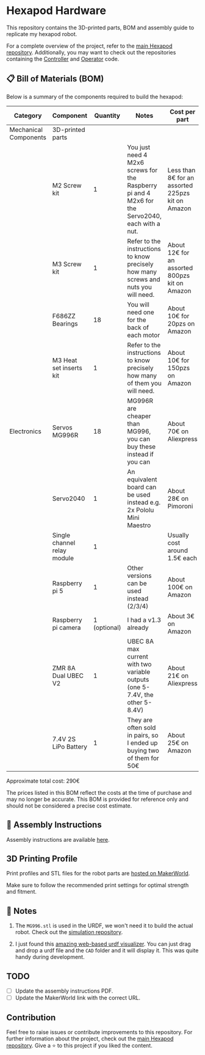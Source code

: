 # Hexapod Hardware

This repository contains the 3D-printed parts, BOM and assembly guide to replicate my hexapod robot. 

For a complete overview of the project, refer to the [main Hexapod repository](https://github.com/ggldnl/Hexapod). Additionally, you may want to check out the repositories containing the [Controller](https://github.com/ggldnl/Hexapod-Controller) and [Operator](https://github.com/ggldnl/Hexapod-Operator) code.

## 📋 Bill of Materials (BOM)

Below is a summary of the components required to build the hexapod:

| **Category**           | **Component**                           | **Quantity** | **Notes**                                                                                       | **Cost per part**                                 |
|------------------------|-----------------------------------------|--------------|-------------------------------------------------------------------------------------------------|---------------------------------------------------|
| Mechanical Components  | 3D-printed parts                        |              |                                                                                                 |                                                   |
|                        | M2 Screw kit                            | 1            | You just need 4 M2x6 screws for the Raspberry pi and 4 M2x6 for the Servo2040, each with a nut. | Less than 8€ for an assorted 225pzs kit on Amazon |
|                        | M3 Screw kit                            | 1            | Refer to the instructions to know precisely how many screws and nuts you will need.             | About 12€ for an assorted 800pzs kit on Amazon    |
|                        | F686ZZ Bearings                         | 18           | You will need one for the back of each motor                                                    | About 10€ for 20pzs on Amazon                     |
|                        | M3 Heat set inserts kit                 | 1            | Refer to the instructions to know precisely how many of them you will need.                     | About 10€ for 150pzs on Amazon                    |
| Electronics            | Servos MG996R                           | 18           | MG996R are cheaper than MG996, you can buy these instead if you can                             | About 70€ on Aliexpress                           | 
|                        | Servo2040                               | 1            | An equivalent board can be used instead e.g. 2x Pololu Mini Maestro                             | About 28€ on Pimoroni                             |
|                        | Single channel relay module             | 1            |                                                                                                 | Usually cost around 1.5€ each                     |
|                        | Raspberry pi 5                          | 1            | Other versions can be used instead (2/3/4)                                                      | About 100€ on Amazon                              |
|                        | Raspberry pi camera                     | 1 (optional) | I had a v1.3 already                                                                            | About 3€ on Amazon                                |
|                        | ZMR 8A Dual UBEC V2                     | 1            | UBEC 8A max current with two variable outputs (one 5-7.4V, the other 5-8.4V)                    | About 21€ on Aliexpress                           |
|                        | 7.4V 2S LiPo Battery                    | 1            | They are often sold in pairs, so I ended up buying two of them for 50€                          | About 25€ on Amazon                               |

Approximate total cost: 290€

The prices listed in this BOM reflect the costs at the time of purchase and may no longer be accurate. This BOM is provided for reference only and should not be considered a precise cost estimate.

## 🔨 Assembly Instructions

Assembly instructions are available [here]().

## 3D Printing Profile

Print profiles and STL files for the robot parts are [hosted on MakerWorld](https://makerworld.com/en/models/).

Make sure to follow the recommended print settings for optimal strength and fitment.

## 📝 Notes

1. The `MG996.stl` is used in the URDF, we won't need it to build the actual robot. Check out the [simulation repository](https://github.com/ggldnl/Hexapod-Simulation).

2. I just found this [amazing web-based urdf visualizer](https://gkjohnson.github.io/urdf-loaders/javascript/example/bundle/). You can just drag and drop a urdf file and the `CAD` folder and it will display it. This was quite handy during development.  

## TODO

- [ ] Update the assembly instructions PDF.
- [ ] Update the MakerWorld link with the correct URL.

## Contribution

Feel free to raise issues or contribute improvements to this repository. For further information about the project, check out the [main Hexapod repository](https://github.com/ggldnl/Hexapod). Give a ⭐️ to this project if you liked the content.
